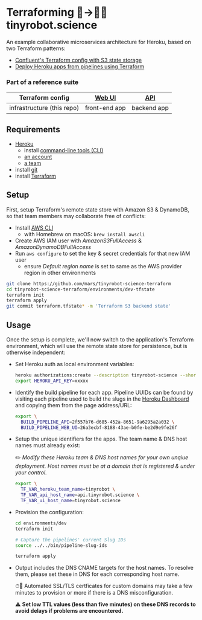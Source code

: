 # Terraforming 🌱→🤖🔬 tinyrobot.science

An example collaborative microservices architecture for Heroku, based on two Terraform patterns:

* [Confluent's Terraform config with S3 state storage](https://github.com/confluentinc/terraform-state-s3)
* [Deploy Heroku apps from pipelines using Terraform](https://github.com/mars/terraform-heroku-pipeline-slugs)

### Part of a reference suite

| Terraform config | [Web UI](https://github.com/mars/tinyrobot-science-web-ui) | [API](https://github.com/mars/tinyrobot-science-api) |
|-----------|------------|---------|
| infrastructure (this repo) | front-end app | backend app |

## Requirements

* [Heroku](https://www.heroku.com/home)
  * install [command-line tools (CLI)](https://toolbelt.heroku.com)
  * [an account](https://signup.heroku.com)
  * [a team](https://devcenter.heroku.com/articles/heroku-teams)
* install [git](https://git-scm.com/book/en/v2/Getting-Started-Installing-Git)
* install [Terraform](https://terraform.io)

## Setup

First, setup Terraform's remote state store with Amazon S3 & DynamoDB, so that team members may collaborate free of conflicts:

* Install [AWS CLI](https://docs.aws.amazon.com/cli/latest/userguide/installing.html)
  * with Homebrew on macOS: `brew install awscli`
* Create AWS IAM user with *AmazonS3FullAccess* & *AmazonDynamoDBFullAccess*
* Run `aws configure` to set the key & secret credentials for that new IAM user
  * ensure *Default region name* is set to same as the AWS provider region in other environments

```bash
git clone https://github.com/mars/tinyrobot-science-terraform
cd tinyrobot-science-terraform/environments/dev-tfstate
terraform init
terraform apply
git commit terraform.tfstate* -m 'Terraform S3 backend state'
```

## Usage

Once the setup is complete, we'll now switch to the application's Terraform environment, which will use the remote state store for persistence, but is otherwise independent:

* Set Heroku auth as local environment variables: 

  ```bash
  heroku authorizations:create --description tinyrobot-science --short
  export HEROKU_API_KEY=xxxxx
  ```
* Identify the build pipeline for each app. Pipeline UUIDs can be found by visiting each pipeline used to build the slugs in the [Heroku Dashboard](https://dashboard.heroku.com/) and copying them from the page address/URL:

  ```bash
  export \
    BUILD_PIPELINE_API=2f557b76-d685-452a-8651-9a6295a2a032 \
    BUILD_PIPELINE_WEB_UI=26a3ecbf-8188-43ae-b0fe-be2d9e9fe26f
  ```
* Setup the unique identifiers for the apps. The team name & DNS host names must already exist:

  ✏️ *Modify these Heroku team & DNS host names for your own unqiue deployment. Host names must be at a domain that is registered & under your control.*

  ```bash
  export \
    TF_VAR_heroku_team_name=tinyrobot \
    TF_VAR_api_host_name=api.tinyrobot.science \
    TF_VAR_ui_host_name=tinyrobot.science
  ```
* Provision the configuration:

  ```bash
  cd environments/dev
  terraform init
  
  # Capture the pipelines' current Slug IDs
  source ../../bin/pipeline-slug-ids

  terraform apply
  ```
* Output includes the DNS CNAME targets for the host names. To resolve them, please set these in DNS for each corresponding host name.

  ⏱🔐 Automated SSL/TLS certficates for custom domains may take a few minutes to provision or more if there is a DNS misconfiguration.

  ⚠️ **Set low TTL values (less than five minutes) on these DNS records to avoid delays if problems are encountered.**
